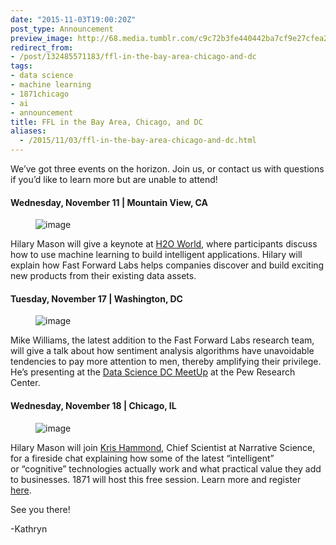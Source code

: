 ```yaml
---
date: "2015-11-03T19:00:20Z"
post_type: Announcement
preview_image: http://68.media.tumblr.com/c9c72b3fe440442ba7cf9e27cfea2f9e/tumblr_inline_nx954t5Jfv1ta78fg_540.png
redirect_from:
- /post/132485571183/ffl-in-the-bay-area-chicago-and-dc
tags:
- data science
- machine learning
- 1871chicago
- ai
- announcement
title: FFL in the Bay Area, Chicago, and DC
aliases:
  - /2015/11/03/ffl-in-the-bay-area-chicago-and-dc.html
---
```


<p>We’ve got three events on the horizon. Join us, or contact us with questions if you’d like to learn more but are unable to attend!</p>

#### Wednesday, November 11 | Mountain View, CA

<figure data-orig-height="54" data-orig-width="206"><img src="http://68.media.tumblr.com/7b47603c9a4f30fd1cc6ec481edeb6ef/tumblr_inline_nx961zpshy1ta78fg_540.png" data-orig-height="54" data-orig-width="206" alt="image"/></figure><p>Hilary Mason will give a keynote at <a href="http://h2oworld.h2o.ai/index.html">H2O World</a>, where participants discuss how to use machine learning to build intelligent applications. Hilary will explain how Fast Forward Labs helps companies discover and build exciting new products from their existing data assets. </p>

#### Tuesday, November 17 | Washington, DC

<figure data-orig-height="175" data-orig-width="194"><img src="http://68.media.tumblr.com/0ad491f7e648426d425f9b786e448b56/tumblr_inline_nx95u9FMzs1ta78fg_540.png" data-orig-height="175" data-orig-width="194" alt="image"/></figure><p>Mike Williams, the latest addition to the Fast Forward Labs research team, will give a talk about how sentiment analysis algorithms have unavoidable tendencies to pay more attention to men, thereby amplifying their privilege. He’s presenting at the <a href="http://www.meetup.com/Data-Science-DC/events/226358392/">Data Science DC MeetUp</a> at the Pew Research Center.</p>

#### Wednesday, November 18 | Chicago, IL

<figure class="tmblr-full" data-orig-height="136" data-orig-width="586"><img src="http://68.media.tumblr.com/c9c72b3fe440442ba7cf9e27cfea2f9e/tumblr_inline_nx954t5Jfv1ta78fg_540.png" data-orig-height="136" data-orig-width="586" alt="image"/></figure><p>Hilary Mason will join <a href="https://www.narrativescience.com/kris-hammond">Kris Hammond</a>, Chief Scientist at Narrative Science, for a fireside chat explaining how some of the latest “intelligent” or “cognitive” technologies actually work and what practical value they add to businesses. 1871 will host this free session. Learn more and register <a href="https://www.eventbrite.com/e/technology-explained-tickets-19047620947">here</a>. </p><p>See you there!</p><p>-Kathryn</p>
